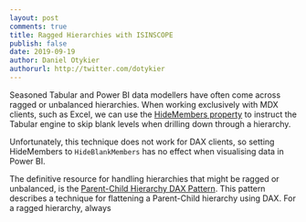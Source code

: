 ```yaml
---
layout: post
comments: true
title: Ragged Hierarchies with ISINSCOPE
publish: false
date: 2019-09-19
author: Daniel Otykier
authorurl: http://twitter.com/dotykier
---
```


Seasoned Tabular and Power BI data modellers have often come across ragged or unbalanced hierarchies. When working exclusively with MDX clients, such as Excel, we can use the [HideMembers property](https://docs.microsoft.com/en-us/analysis-services/tutorial-tabular-1400/as-supplemental-lesson-ragged-hierarchies#to-fix-the-ragged-hierarchy-by-setting-the-hide-members-property) to instruct the Tabular engine to skip blank levels when drilling down through a hierarchy.

Unfortunately, this technique does not work for DAX clients, so setting HideMembers to `HideBlankMembers` has no effect when visualising data in Power BI.

The definitive resource for handling hierarchies that might be ragged or unbalanced, is the [Parent-Child Hierarchy DAX Pattern](https://www.daxpatterns.com/parent-child-hierarchies/). This pattern describes a technique for flattening a Parent-Child hierarchy using DAX. For a ragged hierarchy, always 
